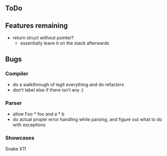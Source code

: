 ## ToDo

## Features remaining


* return struct without pointer?
    * essentially leave it on the stack afterwards

## Bugs
### Compiler
* do a walkthrough of legit everything and do refactors
* don't label else if there isn't any :)


### Parser
* allow Foo * foo and a * b
* do actual proper error handling while parsing, and figure out what to do with exceptions


### Showcases
Snake X11 

